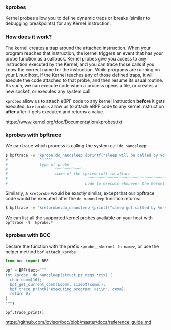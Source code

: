 ### kprobes

Kernel probes allow you to define dynamic traps or breaks (similar to debugging breakpoints) for any Kernel instruction. 

### How does it work?

The kernel creates a trap around the attached instruction. When your program reaches that instruction, the kernel triggers an event that has your probe function as a callback. Kernel probes give you access to any instruction executed by the Kernel, and you can trace those calls if you know the correct name for the instruction. While programs are running on your Linux host, if the Kernel reaches any of those defined traps, it will execute the code attached to that probe, and then resume its usual routine. As such, we can execute code when a process opens a file, or creates a new socket, or executes any system call. 

`kprobes` allow us to attach eBPF code to any kernel instruction **before** it gets executed. `kretprobes` allow us to attach eBPF code to any kernel instruction **after** after it gets executed and returns a value.

https://www.kernel.org/doc/Documentation/kprobes.txt

### kprobes with bpftrace

We can trace which process is calling the system call `do_nanosleep`:

```bash
$ bpftrace -e 'kprobe:do_nanosleep {printf("sleep will be called by %d-%d\n", pid, tid)}'
#              ^^^^^^ 
#              type of probe
#                     ^^^^^^^^^^^^ 
#                     name of the system call to attach
#                                   ^^^^^^^^^^^^^^^^^^^^^^^^^^^^^^^^^^^^^^^^^^^^^^^^^^^^
#                                  code to execute whenever the Kernel goes through `do_nanosleep`
```

Similarly, a `kretprobe` would be exactly similar, except that our bpftrace code would be executed after the `do_nanosleep` function returns:

```bash
$ bpftrace -e 'kretprobe:do_nanosleep {printf("sleep got called by %d-%d\n", pid, tid)}'
```

We can list all the supported kernel probes available on your host with `bpftrace -l 'kprobe:*'`

### kprobes with BCC

Declare the function with the prefix `kprobe__<kernel-fn-name>`, or use the helper method `bpf.attach_kprobe`

```python
from bcc import BPF

bpf = BPF(text="""
int kprobe__do_nanosleep(struct pt_regs *ctx) {
  char comm[16];
  bpf_get_current_comm(&comm, sizeof(comm));
  bpf_trace_printk("executing program: %s\\n", comm);
  return 0;
}
""")

bpf.trace_print()
```

https://github.com/iovisor/bcc/blob/master/docs/reference_guide.md
